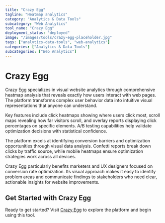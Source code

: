 ```yaml
---
title: "Crazy Egg"
tagline: "Heatmap analytics"
category: "Analytics & Data Tools"
subcategory: "Web Analytics"
tool_name: "Crazy Egg"
deployment_status: "deployed"
image: "/images/tools/crazy-egg-placeholder.jpg"
tags: ["analytics-data-tools", "web-analytics"]
categories: ["Analytics & Data Tools"]
subcategories: ["Web Analytics"]
---
```


# Crazy Egg

Crazy Egg specializes in visual website analytics through comprehensive heatmap analysis that reveals exactly how users interact with web pages. The platform transforms complex user behavior data into intuitive visual representations that anyone can understand.

Key features include click heatmaps showing where users click most, scroll maps revealing how far visitors scroll, and overlay reports displaying click percentages on specific elements. A/B testing capabilities help validate optimization decisions with statistical confidence.

The platform excels at identifying conversion barriers and optimization opportunities through visual data analysis. Confetti reports break down clicks by traffic source, while mobile heatmaps ensure optimization strategies work across all devices.

Crazy Egg particularly benefits marketers and UX designers focused on conversion rate optimization. Its visual approach makes it easy to identify problem areas and communicate findings to stakeholders who need clear, actionable insights for website improvements.
## Get Started with Crazy Egg

Ready to get started? Visit [Crazy Egg](https://crazyegg.com) to explore the platform and begin using this tool.
